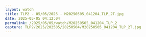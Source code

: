 ```yaml
---
layout: watch
title: TLP2 - 05/05/2025 - M20250505_041204_TLP_2T.jpg
date: 2025-05-05 04:12:04
permalink: /2025/05/05/watch/M20250505_041204_TLP_2
capture: TLP2/2025/202505/20250504/M20250505_041204_TLP_2T.jpg
---
```

